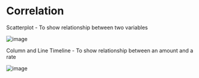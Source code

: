 # Correlation

Scatterplot - To show relationship between two variables

![image](https://github.com/avatorl/Deneb-Vega-Templates/assets/59934292/cb819d33-0da1-4eee-91bc-b5eed231395d)

Column and Line Timeline - To show relationship between an amount and a rate

![image](https://github.com/avatorl/Deneb-Vega-Templates/assets/59934292/d07a9720-18b2-41b1-ab7b-4f49ca0d62ed)
